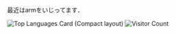 最近はarmをいじってます．

<!-- ![GitHub Stats Card](https://github-readme-stats.vercel.app/api?username=k-mrm&count_private=true) -->
![Top Languages Card (Compact layout)](https://github-readme-stats.vercel.app/api/top-langs/?username=k-mrm&layout=compact)
![Visitor Count](https://profile-counter.glitch.me/k-mrm/count.svg)
